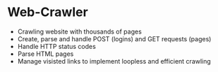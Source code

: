 # Web-Crawler

- Crawling website with thousands of pages 
- Create, parse and handle POST (logins) and GET requests (pages)
- Handle HTTP status codes
- Parse HTML pages
- Manage visisted links to implement loopless and efficient crawling
